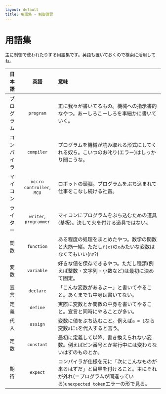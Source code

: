 ```yaml
---
layout: default
title: 用語集 - 制御講習
---
```


用語集
======

主に制御で使われたりする用語集です。英語も置いておくので検索に活用してね。

| 日本語     | 英語                      | 意味                                                                                                                                                   |
|:----------:|:-------------------------:|:-------------------------------------------------------------------------------------------------------------------------------------------------------|
| プログラム | `program`                 | 正に我々が書いてるもの。機械への指示書的なやつ。あーしろこーしろを事細かに書いていく。                                                                 |
| コンパイラ | `compiler`                | プログラムを機械が読み取れる形式にしてくれる奴ら。こいつのお叱り(エラー)はしっかり聞こうな。                                                           |
| マイコン   | `micro controller`, `MCU` | ロボットの頭脳。プログラムをぶち込まれて仕事をこなし続ける社畜。                                                                                       |
| ライター   | `writer`, `programmer`    | マイコンにプログラムをぶち込むための道具(基板)。決して火を付ける道具ではない。                                                                         |
| 関数       | `function`                | ある程度の処理をまとめたやつ。数学の関数と大筋一緒。ただし`f(x)`の`x`みたいな変数はなくてもいい(ﾊｧ?)                                                   |
| 変数       | `variable`                | 好きな値を保存できるやつ。ただし種類(例えば整数・文字列・小数など)は最初に決めて固定。                                                                 |
| 宣言       | `declare`                 | 「こんな変数があるよー」と書いてやること。あくまでも中身は書いてない。                                                                                 |
| 定義       | `define`                  | 実際に変数とか関数の中身を書いてやること。宣言と同時にやることが多い。                                                                                 |
| 代入       | `assign`                  | 変数に値をぶち込むこと。例えば`a = 1`なら変数`a`に`1`を代入すると言う。                                                                                |
| 定数       | `constant`                | 最初に定義して以降、書き換えられない変数。例えばピン番号とか実行中には変わらないはずのものとか。                                                       |
| 期待       | `expect`                  | コンパイラが仕様を元に「次にこんなものが来るはずだ」と目星を付けること。主にそれが外れ(＝プログラムが間違っている)`unexpected token`エラーの形で見る。 |
